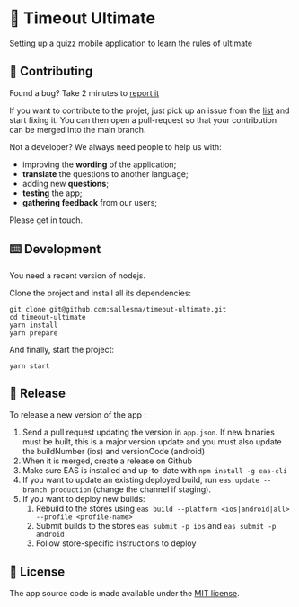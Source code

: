 # 🥏 Timeout Ultimate

Setting up a quizz mobile application to learn the rules of ultimate

## 👏 Contributing

Found a bug? Take 2 minutes to [report it](https://github.com/sallesma/timeout-ultimate/issues/new)

If you want to contribute to the projet, just pick up an issue from the [list](https://github.com/sallesma/timeout-ultimate/issues) and start fixing it. You can then open a pull-request so that your contribution can be merged into the main branch.

Not a developer? We always need people to help us with:

- improving the **wording** of the application;
- **translate** the questions to another language;
- adding new **questions**;
- **testing** the app;
- **gathering feedback** from our users;

Please get in touch.

## ⌨️ Development

You need a recent version of nodejs.

Clone the project and install all its dependencies:

```
git clone git@github.com:sallesma/timeout-ultimate.git
cd timeout-ultimate
yarn install
yarn prepare
```

And finally, start the project:

```
yarn start
```

## 🚀 Release

To release a new version of the app :

1. Send a pull request updating the version in `app.json`. If new binaries must be built, this is a major version update and you must also update the buildNumber (ios) and versionCode (android)
2. When it is merged, create a release on Github
3. Make sure EAS is installed and up-to-date with `npm install -g eas-cli`
4. If you want to update an existing deployed build, run `eas update --branch production` (change the channel if staging).
5. If you want to deploy new builds:
   1. Rebuild to the stores using `eas build --platform <ios|android|all> --profile <profile-name>`
   2. Submit builds to the stores `eas submit -p ios` and `eas submit -p android`
   3. Follow store-specific instructions to deploy

## 📜 License

The app source code is made available under the [MIT license](LICENSE).
